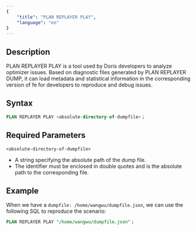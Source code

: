 ```yaml
---
{
    "title": "PLAN REPLAYER PLAY",
    "language": "en"
}
---
```


## Description

PLAN REPLAYER PLAY is a tool used by Doris developers to analyze optimizer issues. Based on diagnostic files generated by PLAN REPLAYER DUMP, it can load metadata and statistical information in the corresponding version of fe for developers to reproduce and debug issues.

## Syntax

```sql
PLAN REPLAYER PLAY <absolute-directory-of-dumpfile>；
```

## Required Parameters

`<absolute-directory-of-dumpfile>`

- A string specifying the absolute path of the dump file.
- The identifier must be enclosed in double quotes and is the absolute path to the corresponding file.

## Example


When we have a `dumpfile: /home/wangwu/dumpfile.json`, we can use the following SQL to reproduce the scenario:

```sql
PLAN REPLAYER PLAY "/home/wangwu/dumpfile.json"；
```